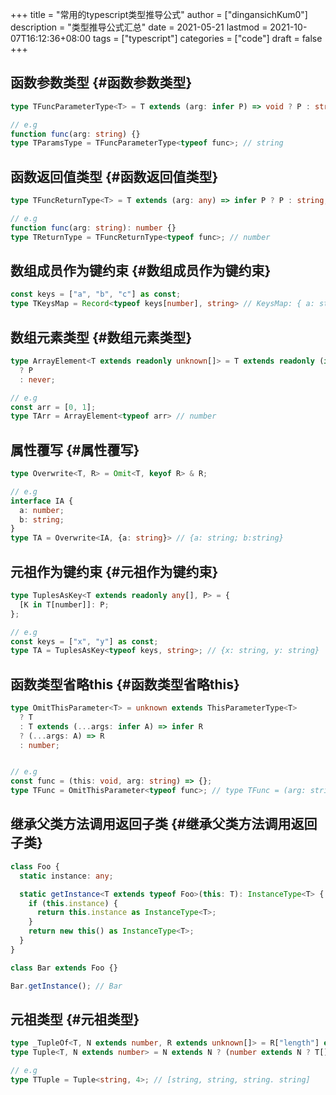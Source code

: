 +++
title = "常用的typescript类型推导公式"
author = ["dingansichKum0"]
description = "类型推导公式汇总"
date = 2021-05-21
lastmod = 2021-10-07T16:12:36+08:00
tags = ["typescript"]
categories = ["code"]
draft = false
+++

## 函数参数类型 {#函数参数类型}

```typescript
type TFuncParameterType<T> = T extends (arg: infer P) => void ? P : string;

// e.g
function func(arg: string) {}
type TParamsType = TFuncParameterType<typeof func>; // string
```


## 函数返回值类型 {#函数返回值类型}

```typescript
type TFuncReturnType<T> = T extends (arg: any) => infer P ? P : string;

// e.g
function func(arg: string): number {}
type TReturnType = TFuncReturnType<typeof func>; // number
```


## 数组成员作为键约束 {#数组成员作为键约束}

```typescript
const keys = ["a", "b", "c"] as const;
type TKeysMap = Record<typeof keys[number], string> // KeysMap: { a: string; b: string; c: string; }
```


## 数组元素类型 {#数组元素类型}

```typescript
type ArrayElement<T extends readonly unknown[]> = T extends readonly (infer P)[]
  ? P
  : never;

// e.g
const arr = [0, 1];
type TArr = ArrayElement<typeof arr> // number
```


## 属性覆写 {#属性覆写}

```typescript
type Overwrite<T, R> = Omit<T, keyof R> & R;

// e.g
interface IA {
  a: number;
  b: string;
}
type TA = Overwrite<IA, {a: string}> // {a: string; b:string}
```


## 元祖作为键约束 {#元祖作为键约束}

```typescript
type TuplesAsKey<T extends readonly any[], P> = {
  [K in T[number]]: P;
};

// e.g
const keys = ["x", "y"] as const;
type TA = TuplesAsKey<typeof keys, string>; // {x: string, y: string}
```


## 函数类型省略this {#函数类型省略this}

```typescript
type OmitThisParameter<T> = unknown extends ThisParameterType<T>
  ? T
  : T extends (...args: infer A) => infer R
  ? (...args: A) => R
  : number;


// e.g
const func = (this: void, arg: string) => {};
type TFunc = OmitThisParameter<typeof func>; // type TFunc = (arg: string) => void
```


## 继承父类方法调用返回子类 {#继承父类方法调用返回子类}

```typescript
class Foo {
  static instance: any;

  static getInstance<T extends typeof Foo>(this: T): InstanceType<T> {
    if (this.instance) {
      return this.instance as InstanceType<T>;
    }
    return new this() as InstanceType<T>;
  }
}

class Bar extends Foo {}

Bar.getInstance(); // Bar
```


## 元祖类型 {#元祖类型}

```typescript
type _TupleOf<T, N extends number, R extends unknown[]> = R["length"] extends N ? R : _TupleOf<T, N, [T, ...R]>;
type Tuple<T, N extends number> = N extends N ? (number extends N ? T[] : _TupleOf<T, N, []>) : never;

// e.g
type TTuple = Tuple<string, 4>; // [string, string, string. string]
```
